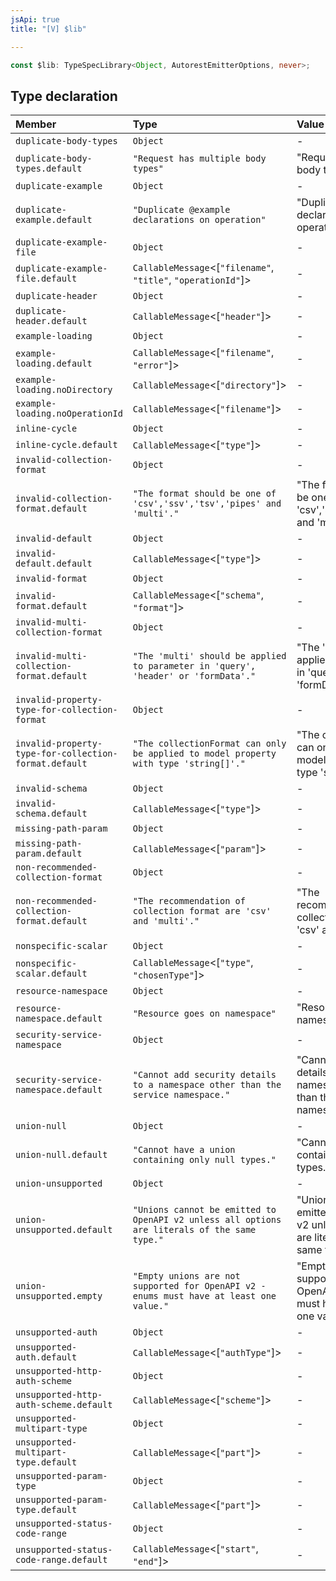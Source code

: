 ```yaml
---
jsApi: true
title: "[V] $lib"

---
```

```ts
const $lib: TypeSpecLibrary<Object, AutorestEmitterOptions, never>;
```

## Type declaration

| Member | Type | Value |
| :------ | :------ | :------ |
| `duplicate-body-types` | `Object` | - |
| `duplicate-body-types.default` | `"Request has multiple body types"` | "Request has multiple body types" |
| `duplicate-example` | `Object` | - |
| `duplicate-example.default` | `"Duplicate @example declarations on operation"` | "Duplicate @example declarations on operation" |
| `duplicate-example-file` | `Object` | - |
| `duplicate-example-file.default` | `CallableMessage`<[`"filename"`, `"title"`, `"operationId"`]\> | - |
| `duplicate-header` | `Object` | - |
| `duplicate-header.default` | `CallableMessage`<[`"header"`]\> | - |
| `example-loading` | `Object` | - |
| `example-loading.default` | `CallableMessage`<[`"filename"`, `"error"`]\> | - |
| `example-loading.noDirectory` | `CallableMessage`<[`"directory"`]\> | - |
| `example-loading.noOperationId` | `CallableMessage`<[`"filename"`]\> | - |
| `inline-cycle` | `Object` | - |
| `inline-cycle.default` | `CallableMessage`<[`"type"`]\> | - |
| `invalid-collection-format` | `Object` | - |
| `invalid-collection-format.default` | `"The format should be one of 'csv','ssv','tsv','pipes' and 'multi'."` | "The format should be one of 'csv','ssv','tsv','pipes' and 'multi'." |
| `invalid-default` | `Object` | - |
| `invalid-default.default` | `CallableMessage`<[`"type"`]\> | - |
| `invalid-format` | `Object` | - |
| `invalid-format.default` | `CallableMessage`<[`"schema"`, `"format"`]\> | - |
| `invalid-multi-collection-format` | `Object` | - |
| `invalid-multi-collection-format.default` | `"The 'multi' should be applied to parameter in 'query', 'header' or 'formData'."` | "The 'multi' should be applied to parameter in 'query', 'header' or 'formData'." |
| `invalid-property-type-for-collection-format` | `Object` | - |
| `invalid-property-type-for-collection-format.default` | `"The collectionFormat can only be applied to model property with type 'string[]'."` | "The collectionFormat can only be applied to model property with type 'string[]'." |
| `invalid-schema` | `Object` | - |
| `invalid-schema.default` | `CallableMessage`<[`"type"`]\> | - |
| `missing-path-param` | `Object` | - |
| `missing-path-param.default` | `CallableMessage`<[`"param"`]\> | - |
| `non-recommended-collection-format` | `Object` | - |
| `non-recommended-collection-format.default` | `"The recommendation of collection format are 'csv' and 'multi'."` | "The recommendation of collection format are 'csv' and 'multi'." |
| `nonspecific-scalar` | `Object` | - |
| `nonspecific-scalar.default` | `CallableMessage`<[`"type"`, `"chosenType"`]\> | - |
| `resource-namespace` | `Object` | - |
| `resource-namespace.default` | `"Resource goes on namespace"` | "Resource goes on namespace" |
| `security-service-namespace` | `Object` | - |
| `security-service-namespace.default` | `"Cannot add security details to a namespace other than the service namespace."` | "Cannot add security details to a namespace other than the service namespace." |
| `union-null` | `Object` | - |
| `union-null.default` | `"Cannot have a union containing only null types."` | "Cannot have a union containing only null types." |
| `union-unsupported` | `Object` | - |
| `union-unsupported.default` | `"Unions cannot be emitted to OpenAPI v2 unless all options are literals of the same type."` | "Unions cannot be emitted to OpenAPI v2 unless all options are literals of the same type." |
| `union-unsupported.empty` | `"Empty unions are not supported for OpenAPI v2 - enums must have at least one value."` | "Empty unions are not supported for OpenAPI v2 - enums must have at least one value." |
| `unsupported-auth` | `Object` | - |
| `unsupported-auth.default` | `CallableMessage`<[`"authType"`]\> | - |
| `unsupported-http-auth-scheme` | `Object` | - |
| `unsupported-http-auth-scheme.default` | `CallableMessage`<[`"scheme"`]\> | - |
| `unsupported-multipart-type` | `Object` | - |
| `unsupported-multipart-type.default` | `CallableMessage`<[`"part"`]\> | - |
| `unsupported-param-type` | `Object` | - |
| `unsupported-param-type.default` | `CallableMessage`<[`"part"`]\> | - |
| `unsupported-status-code-range` | `Object` | - |
| `unsupported-status-code-range.default` | `CallableMessage`<[`"start"`, `"end"`]\> | - |
